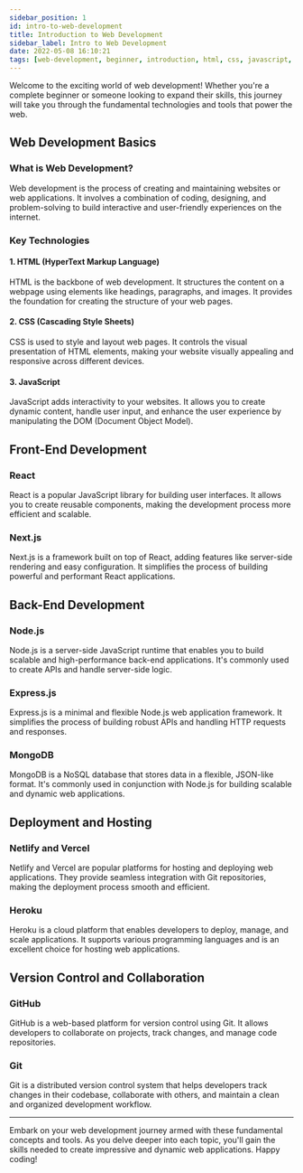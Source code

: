 ```yaml
---
sidebar_position: 1
id: intro-to-web-development
title: Introduction to Web Development
sidebar_label: Intro to Web Development
date: 2022-05-08 16:10:21
tags: [web-development, beginner, introduction, html, css, javascript, react, nodejs, mongodb, expressjs, nextjs, netlify, vercel, heroku, github, git] 
---
```


Welcome to the exciting world of web development! Whether you're a complete beginner or someone looking to expand their skills, this journey will take you through the fundamental technologies and tools that power the web.

## Web Development Basics

### What is Web Development?

Web development is the process of creating and maintaining websites or web applications. It involves a combination of coding, designing, and problem-solving to build interactive and user-friendly experiences on the internet.

### Key Technologies

#### 1. HTML (HyperText Markup Language)

HTML is the backbone of web development. It structures the content on a webpage using elements like headings, paragraphs, and images. It provides the foundation for creating the structure of your web pages.

#### 2. CSS (Cascading Style Sheets)

CSS is used to style and layout web pages. It controls the visual presentation of HTML elements, making your website visually appealing and responsive across different devices.

#### 3. JavaScript

JavaScript adds interactivity to your websites. It allows you to create dynamic content, handle user input, and enhance the user experience by manipulating the DOM (Document Object Model).

## Front-End Development

### React

React is a popular JavaScript library for building user interfaces. It allows you to create reusable components, making the development process more efficient and scalable.

### Next.js

Next.js is a framework built on top of React, adding features like server-side rendering and easy configuration. It simplifies the process of building powerful and performant React applications.

## Back-End Development

### Node.js

Node.js is a server-side JavaScript runtime that enables you to build scalable and high-performance back-end applications. It's commonly used to create APIs and handle server-side logic.

### Express.js

Express.js is a minimal and flexible Node.js web application framework. It simplifies the process of building robust APIs and handling HTTP requests and responses.

### MongoDB

MongoDB is a NoSQL database that stores data in a flexible, JSON-like format. It's commonly used in conjunction with Node.js for building scalable and dynamic web applications.

## Deployment and Hosting

### Netlify and Vercel

Netlify and Vercel are popular platforms for hosting and deploying web applications. They provide seamless integration with Git repositories, making the deployment process smooth and efficient.

### Heroku

Heroku is a cloud platform that enables developers to deploy, manage, and scale applications. It supports various programming languages and is an excellent choice for hosting web applications.

## Version Control and Collaboration

### GitHub

GitHub is a web-based platform for version control using Git. It allows developers to collaborate on projects, track changes, and manage code repositories.

### Git

Git is a distributed version control system that helps developers track changes in their codebase, collaborate with others, and maintain a clean and organized development workflow.

---

Embark on your web development journey armed with these fundamental concepts and tools. As you delve deeper into each topic, you'll gain the skills needed to create impressive and dynamic web applications. Happy coding!
